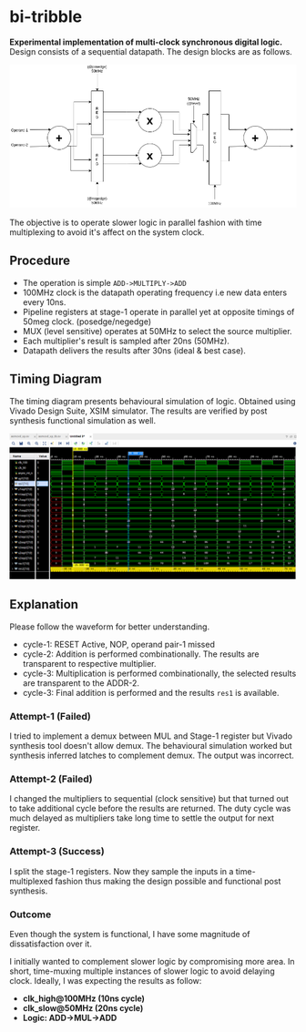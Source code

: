 # bi-tribble
**Experimental implementation of multi-clock synchronous digital logic.**
Design consists of a sequential datapath. The design blocks are as follows.

![Concept](docs/bi-tribble_concept.png)

The objective is to operate slower logic in parallel fashion with time multiplexing to avoid it's affect on the system clock.

## Procedure

- The operation is simple `ADD->MULTIPLY->ADD`
- 100MHz clock is the datapath operating frequency i.e new data enters every 10ns.
- Pipeline registers at stage-1 operate in parallel yet at opposite timings of 50meg clock. (posedge/negedge)
- MUX (level sensitive) operates at 50MHz to select the source multiplier.
- Each multiplier's result is sampled after 20ns (50MHz).
- Datapath delivers the results after 30ns (ideal & best case).

## Timing Diagram
The timing diagram presents behavioural simulation of logic.
Obtained using Vivado Design Suite, XSIM simulator. The results are verified by post synthesis functional simulation as well.

![Concept](waveform/screenshot2.png)

## Explanation
Please follow the waveform for better understanding.

- cycle-1: RESET Active, NOP, operand pair-1 missed
- cycle-2: Addition is performed combinationally. The results are transparent to respective multiplier.
- cycle-3: Multiplication is performed combinationally, the selected results are transparent to the ADDR-2.
- cycle-3: Final addition is performed and the results `res1` is available.


### Attempt-1 (Failed)

I tried to implement a demux between MUL and Stage-1 register but Vivado synthesis tool doesn't allow demux. The behavioural simulation worked but synthesis inferred latches to complement demux. The output was incorrect.

### Attempt-2 (Failed)

I changed the multipliers to sequential (clock sensitive) but that turned out to take additional cycle before the results are returned. The duty cycle was much delayed as multipliers take long time to settle the output for next register.

### Attempt-3 (Success)
I split the stage-1 registers. Now they sample the inputs in a time-multiplexed fashion thus making the design possible and functional post synthesis.

### Outcome
Even though the system is functional, I have some magnitude of dissatisfaction over it.

I initially wanted to complement slower logic by compromising more area. In short, time-muxing multiple instances of slower logic to avoid delaying clock.
Ideally, I was expecting the results as follow:

- **clk_high@100MHz (10ns cycle)**
- **clk_slow@50MHz (20ns cycle)**
- **Logic: ADD->MUL->ADD**

